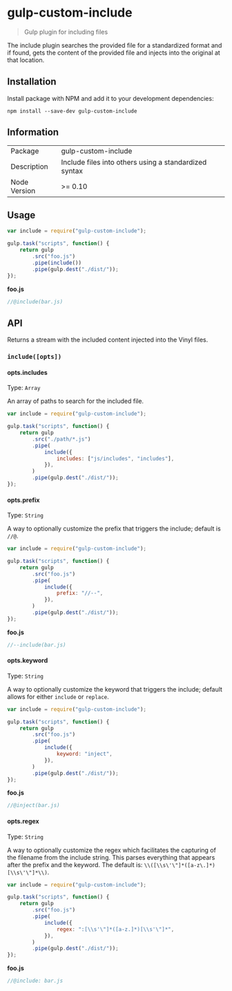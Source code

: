 # gulp-custom-include

> Gulp plugin for including files

The include plugin searches the provided file for a standardized format and if found, gets the content of the provided file and injects into the original at that location.

## Installation

Install package with NPM and add it to your development dependencies:

`npm install --save-dev gulp-custom-include`

## Information

<table>
<tr>
<td>Package</td><td>gulp-custom-include</td>
</tr>
<tr>
<td>Description</td>
<td>Include files into others using a standardized syntax</td>
</tr>
<tr>
<td>Node Version</td>
<td>>= 0.10</td>
</tr>
</table>

## Usage

```js
var include = require("gulp-custom-include");

gulp.task("scripts", function() {
    return gulp
        .src("foo.js")
        .pipe(include())
        .pipe(gulp.dest("./dist/"));
});
```

**foo.js**

```js
//@include(bar.js)
```

## API

Returns a stream with the included content injected into the Vinyl files.

### `include([opts])`

#### opts.includes

Type: `Array`

An array of paths to search for the included file.

```js
var include = require("gulp-custom-include");

gulp.task("scripts", function() {
    return gulp
        .src("./path/*.js")
        .pipe(
            include({
                includes: ["js/includes", "includes"],
            }),
        )
        .pipe(gulp.dest("./dist/"));
});
```

#### opts.prefix

Type: `String`

A way to optionally customize the prefix that triggers the include; default is `//@`.

```js
var include = require("gulp-custom-include");

gulp.task("scripts", function() {
    return gulp
        .src("foo.js")
        .pipe(
            include({
                prefix: "//--",
            }),
        )
        .pipe(gulp.dest("./dist/"));
});
```

**foo.js**

```js
//--include(bar.js)
```

#### opts.keyword

Type: `String`

A way to optionally customize the keyword that triggers the include; default allows for either `include` or `replace`.

```js
var include = require("gulp-custom-include");

gulp.task("scripts", function() {
    return gulp
        .src("foo.js")
        .pipe(
            include({
                keyword: "inject",
            }),
        )
        .pipe(gulp.dest("./dist/"));
});
```

**foo.js**

```js
//@inject(bar.js)
```

#### opts.regex

Type: `String`

A way to optionally customize the regex which facilitates the capturing of the filename from the include string. This parses everything that appears after the prefix and the keyword. The default is: `\\([\\s\'\"]*([a-z\.]*)[\\s\'\"]*\\)`.

```js
var include = require("gulp-custom-include");

gulp.task("scripts", function() {
    return gulp
        .src("foo.js")
        .pipe(
            include({
                regex: ":[\\s'\"]*([a-z.]*)[\\s'\"]*",
            }),
        )
        .pipe(gulp.dest("./dist/"));
});
```

**foo.js**

```js
//@include: bar.js
```
